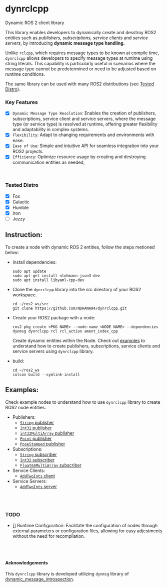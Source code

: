 # dynrclcpp
Dynamic ROS 2 client library

This library enables developers to dynamically create and desstroy ROS2 entities such as *publishers, subscriptions, service clients* and *service servers*, by introducing **dynamic message type handling.**

Unlike `rclcpp`, which requires message types to be known at compile time, `dynrclcpp` allows developers to specify message types at runtime using string literals. This capability is particularly useful in scenarios where the message type cannot be predetermined or need to be adjusted based on runtime conditions. 

The same library can be used with many ROS2 distributions (see [Tested Distro](#tested-distro)). 




### Key Features

- [x] `Dynamic Message Type Resolution`: Enables the creation of publishers, subscriptions, service client and service servers, where the message type (or service type) is resolved at runtime, offering greater flexibility and adaptability in complex systems. 
- [x] `Flexibility`: Adapt to changing requirements and environments with ease.
- [x] `Ease of Use`: Simple and intuitive API for seamless integration into your ROS2 projects.
- [x] `Efficiency`: Optimize resource usage by creating and destroying communication entities as needed, 

</br>

### Tested Distro

- [x] Fox
- [x] Galactic
- [x] Humble
- [x] Iron
- [ ] Jezzy

## Instruction:

To create a node with dynamic ROS 2 entities, follow the steps metioned below:

- Install dependencies:
    ```
    sudo apt update
    sudo apt-get install nlohmann-json3-dev
    sudo apt install libyaml-cpp-dev
    ```
- Clone the `dynrclcpp` library into the src directory of your ROS2 workspace.
    ```
    cd ~/ros2_ws/src
    git clone https://github.com/NDHANA94/dynrclcpp.git
    ```
- Create your ROS2 package with a node:
    ```
    ros2 pkg create <PKG NAME> --node-name <NODE NAME> --dependencies dynmsg dynrclcpp rcl rcl_action ament_index_cpp
    ```
    Create dynamic entities within the Node. Check out [examples](examples/dynrclcpp_examples/src) to understand how to create publishers, subscriptions, service clients and service servers using `dynrclcpp` library.

- build:
    ```
    cd ~/ros2_ws
    colcon build --symlink-install
    ```

## Examples:

Check example nodes to understand how to use `dynrclcpp` library to create ROS2 node entities. 

- Publishers:
    - [`String` publisher](examples/dynrclcpp_examples/src/string_publisher.cpp)
    - [`Int32` publisher](examples/dynrclcpp_examples/src/int_publisher.cpp)
    - [`int32MultiArray` publisher](examples/dynrclcpp_examples/src/multi_int32_publisher.cpp)
    - [`Point` publisher](examples/dynrclcpp_examples/src/point_publisher.cpp)
    - [`PoseStamped` publisher](examples/dynrclcpp_examples/src/pose_stamped_publisher.cpp)
- Subscriptions:
    - [`String` subscriber](examples/dynrclcpp_examples/src/string_subscriber.cpp)
    - [`Int32` subscriber](examples/dynrclcpp_examples/src/int_subscriber.cpp)
    - [`Float64MultiArray` subscriber](examples/dynrclcpp_examples/src/multi_float64_subscriber.cpp)
- Service Clients:
    - [`AddTwoInts` client](examples/dynrclcpp_examples/src/add_two_ints_client.cpp)
- Service Servers:
    - [`AddTwoInts` server](examples/dynrclcpp_examples/src/add_two_ints_service.cpp)

</br></br>


### TODO

- [] Runtime Configuration: Facilitate the configuration of nodes through external parameters or configuration files, allowing for easy adjestments without the need for recompilation.

</br></br>

#### Acknowledgements

This `dynrclcpp` library is developed utilizing `dynmsg` library of [ dynamic_message_introspection](https://github.com/osrf/dynamic_message_introspection).



